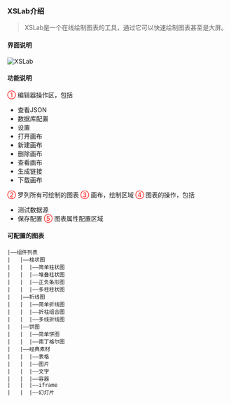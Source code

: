 ### XSLab介绍
> XSLab是一个在线绘制图表的工具，通过它可以快速绘制图表甚至是大屏。

#### 界面说明
![XSLab](https://img.isaacxu.com/xslab_description1.png?imageView2/0/w/600)
#### 功能说明
<span style='color:red'>①</span> 编辑器操作区，包括
* 查看JSON
* 数据库配置
* 设置
* 打开画布
* 新建画布
* 删除画布
* 查看画布
* 生成链接
* 下载画布

<span style='color:red'>②</span> 罗列所有可绘制的图表
<span style='color:red'>③</span> 画布，绘制区域
<span style='color:red'>④</span> 图表的操作，包括
* 测试数据源
* 保存配置
<span style='color:red'>⑤</span> 图表属性配置区域
#### 可配置的图表
```
|——组件列表
|   |——柱状图
|   |  |——简单柱状图
|   |  |——堆叠柱状图
|   |  |——正负条形图
|   |  |——多柱柱状图
|   |——折线图
|   |  |——简单折线图
|   |  |——折柱组合图
|   |  |——多线折线图
|   |——饼图
|   |  |——简单饼图
|   |  |——南丁格尔图
|   |——经典素材
|   |  |——表格
|   |  |——图片
|   |  |——文字
|   |  |——容器
|   |  |——iframe
|   |  |——幻灯片

```

